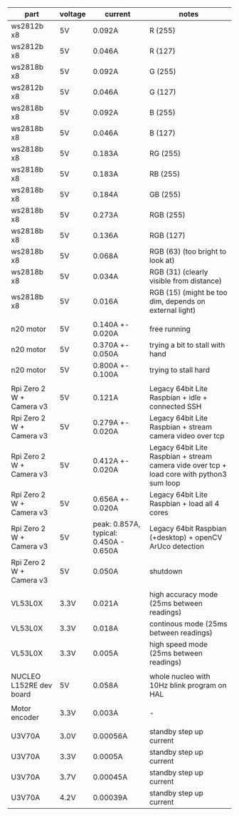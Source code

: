part | voltage | current | notes
-- | -- | -- | -- 
ws2812b x8 | 5V | 0.092A | R (255)
ws2812b x8 | 5V | 0.046A | R (127)
ws2818b x8 | 5V | 0.092A | G (255)
ws2812b x8 | 5V | 0.046A | G (127)
ws2818b x8 | 5V | 0.092A | B (255)
ws2818b x8 | 5V | 0.046A | B (127)
ws2818b x8 | 5V | 0.183A | RG (255)
ws2818b x8 | 5V | 0.183A | RB (255)
ws2818b x8 | 5V | 0.184A | GB (255)
ws2818b x8 | 5V | 0.273A | RGB (255)
ws2818b x8 | 5V | 0.136A | RGB (127)
ws2818b x8 | 5V | 0.068A | RGB (63) (too bright to look at)
ws2818b x8 | 5V | 0.034A | RGB (31) (clearly visible from distance)
ws2818b x8 | 5V | 0.016A | RGB (15) (might be too dim, depends on external light)
| | | | |
n20 motor | 5V | 0.140A +- 0.020A | free running
n20 motor | 5V | 0.370A +- 0.050A | trying a bit to stall with hand
n20 motor | 5V | 0.800A +- 0.100A | trying to stall hard
| | | | |
Rpi Zero 2 W + Camera v3 | 5V | 0.121A | Legacy 64bit Lite Raspbian + idle + connected SSH
Rpi Zero 2 W + Camera v3 | 5V | 0.279A +- 0.020A | Legacy 64bit Lite Raspbian + stream camera video over tcp
Rpi Zero 2 W + Camera v3 | 5V | 0.412A +- 0.020A | Legacy 64bit Lite Raspbian + stream camera vide over tcp + load core with python3 sum loop
Rpi Zero 2 W + Camera v3 | 5V | 0.656A +- 0.020A | Legacy 64bit Lite Raspbian + load all 4 cores
Rpi Zero 2 W + Camera v3 | 5V | peak: 0.857A, typical: 0.450A - 0.650A | Legacy 64bit Raspbian (+desktop) + openCV ArUco detection
Rpi Zero 2 W + Camera v3 | 5V | 0.050A | shutdown
| | | | |
VL53L0X | 3.3V | 0.021A | high accuracy mode (25ms between readings)
VL53L0X | 3.3V | 0.018A | continous mode (25ms between readings)
VL53L0X | 3.3V | 0.005A | high speed mode (25ms between readings)
| | | | |
NUCLEO L152RE dev board | 5V | 0.058A | whole nucleo with 10Hz blink program on HAL
| | | | |
Motor encoder | 3.3V | 0.003A | -
| | | | |
U3V70A | 3.0V | 0.00056A | standby step up current
U3V70A | 3.3V | 0.0005A | standby step up current
U3V70A | 3.7V | 0.00045A | standby step up current
U3V70A | 4.2V | 0.00039A | standby step up current
